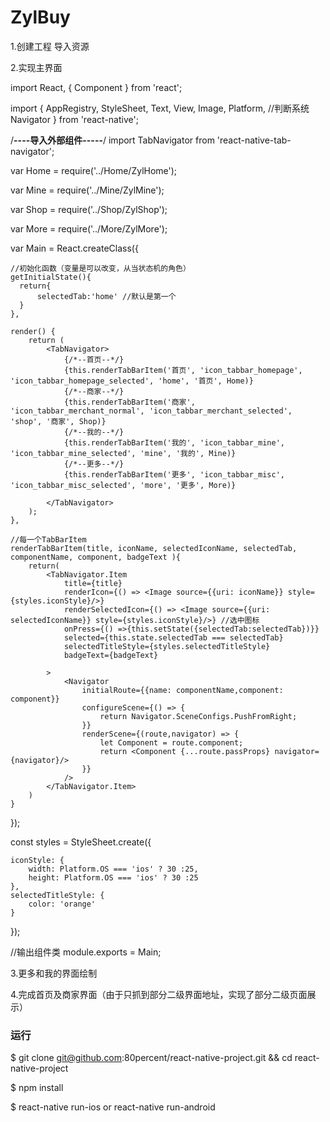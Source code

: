 # ZylBuy
1.创建工程  导入资源


2.实现主界面

import React, { Component } from 'react';


import {
    AppRegistry,
    StyleSheet,
    Text,
    View,
    Image,
    Platform, //判断系统
    Navigator
} from 'react-native';



/**----导入外部组件-----**/
import TabNavigator from 'react-native-tab-navigator';

var Home = require('../Home/ZylHome');

var Mine = require('../Mine/ZylMine');

var Shop = require('../Shop/ZylShop');

var More = require('../More/ZylMore');

var Main = React.createClass({

    //初始化函数（变量是可以改变，从当状态机的角色）
    getInitialState(){
      return{
          selectedTab:'home' //默认是第一个
      }
    },

    render() {
        return (
            <TabNavigator>
                {/*--首页--*/}
                {this.renderTabBarItem('首页', 'icon_tabbar_homepage', 'icon_tabbar_homepage_selected', 'home', '首页', Home)}
                {/*--商家--*/}
                {this.renderTabBarItem('商家', 'icon_tabbar_merchant_normal', 'icon_tabbar_merchant_selected', 'shop', '商家', Shop)}
                {/*--我的--*/}
                {this.renderTabBarItem('我的', 'icon_tabbar_mine', 'icon_tabbar_mine_selected', 'mine', '我的', Mine)}
                {/*--更多--*/}
                {this.renderTabBarItem('更多', 'icon_tabbar_misc', 'icon_tabbar_misc_selected', 'more', '更多', More)}

            </TabNavigator>
        );
    },

    //每一个TabBarItem
    renderTabBarItem(title, iconName, selectedIconName, selectedTab, componentName, component, badgeText ){
        return(
            <TabNavigator.Item
                title={title}
                renderIcon={() => <Image source={{uri: iconName}} style={styles.iconStyle}/>}
                renderSelectedIcon={() => <Image source={{uri: selectedIconName}} style={styles.iconStyle}/>} //选中图标
                onPress={() =>{this.setState({selectedTab:selectedTab})}}
                selected={this.state.selectedTab === selectedTab}
                selectedTitleStyle={styles.selectedTitleStyle}
                badgeText={badgeText}

            >
                <Navigator
                    initialRoute={{name: componentName,component: component}}
                    configureScene={() => {
                        return Navigator.SceneConfigs.PushFromRight;
                    }}
                    renderScene={(route,navigator) => {
                        let Component = route.component;
                        return <Component {...route.passProps} navigator={navigator}/>
                    }}
                />
            </TabNavigator.Item>
        )
    }


});

const styles = StyleSheet.create({

    iconStyle: {
        width: Platform.OS === 'ios' ? 30 :25,
        height: Platform.OS === 'ios' ? 30 :25
    },
    selectedTitleStyle: {
        color: 'orange'
    }
});

//输出组件类
module.exports = Main;


3.更多和我的界面绘制

4.完成首页及商家界面（由于只抓到部分二级界面地址，实现了部分二级页面展示）

### 运行

$ git clone git@github.com:80percent/react-native-project.git && cd react-native-project

$ npm install

$ react-native run-ios or react-native run-android
